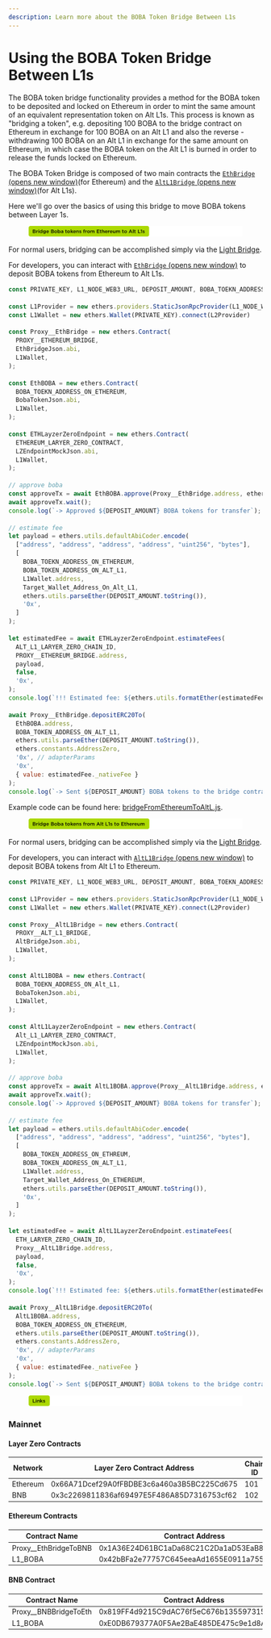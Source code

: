 ```yaml
---
description: Learn more about the BOBA Token Bridge Between L1s
---
```


# Using the BOBA Token Bridge Between L1s

The BOBA token bridge functionality provides a method for the BOBA token to be deposited and locked on Ethereum in order to mint the same amount of an equivalent representation token on Alt L1s. This process is known as "bridging a token", e.g. depositing 100 BOBA to the bridge contract on Ethereum in exchange for 100 BOBA on an Alt L1 and also the reverse - withdrawing 100 BOBA on an Alt L1 in exchange for the same amount on Ethereum, in which case the BOBA token on the Alt L1 is burned in order to release the funds locked on Ethereum.

The BOBA Token Bridge is composed of two main contracts the [`EthBridge` (opens new window)](https://github.com/bobanetwork/boba\_legacy/blob/develop/packages/boba/contracts/contracts/lzTokenBridge/EthBridge.sol)(for Ethereum) and the [`AltL1Bridge` (opens new window)](https://github.com/bobanetwork/boba/blob/develop/packages/boba\_legacy/contracts/contracts/lzTokenBridge/AltL1Bridge.sol)(for Alt L1s).

Here we'll go over the basics of using this bridge to move BOBA tokens between Layer 1s.

<figure><img src="../../../../assets/bridge boba tokens from ethereum.png" alt=""><figcaption></figcaption></figure>

For normal users, bridging can be accomplished simply via the [Light Bridge](contents/developer/boba-basics/bridge-basics/light-bridge.md).

For developers, you can interact with [`EthBridge` (opens new window)](https://github.com/bobanetwork/boba\_legacy/blob/develop/packages/boba/contracts/contracts/lzTokenBridge/EthBridge.sol) to deposit BOBA tokens from Ethereum to Alt L1s.

```javascript
const PRIVATE_KEY, L1_NODE_WEB3_URL, DEPOSIT_AMOUNT, BOBA_TOEKN_ADDRESS_ON_ETHEREUM, BOBA_TOKEN_ADDRESS_ON_ALT_L1, ALT_L1_LARYER_ZERO_CHAIN_ID, ETHEREUM_LARYER_ZERO_CONTRACT, PROXY__ETHEREUM_BRIDGE

const L1Provider = new ethers.providers.StaticJsonRpcProvider(L1_NODE_WEB3_URL)
const L1Wallet = new ethers.Wallet(PRIVATE_KEY).connect(L2Provider)

const Proxy__EthBridge = new ethers.Contract(
  PROXY__ETHEREUM_BRIDGE,
  EthBridgeJson.abi,
  L1Wallet,
);

const EthBOBA = new ethers.Contract(
  BOBA_TOEKN_ADDRESS_ON_ETHEREUM,
  BobaTokenJson.abi,
  L1Wallet,
);

const ETHLayzerZeroEndpoint = new ethers.Contract(
  ETHEREUM_LARYER_ZERO_CONTRACT,
  LZEndpointMockJson.abi,
  L1Wallet,
);

// approve boba
const approveTx = await EthBOBA.approve(Proxy__EthBridge.address, ethers.utils.parseEther(DEPOSIT_AMOUNT));
await approveTx.wait();
console.log(`-> Approved ${DEPOSIT_AMOUNT} BOBA tokens for transfer`);

// estimate fee
let payload = ethers.utils.defaultAbiCoder.encode(
  ["address", "address", "address", "address", "uint256", "bytes"],
  [
    BOBA_TOEKN_ADDRESS_ON_ETHEREUM,
    BOBA_TOKEN_ADDRESS_ON_ALT_L1,
    L1Wallet.address,
    Target_Wallet_Address_On_Alt_L1,
    ethers.utils.parseEther(DEPOSIT_AMOUNT.toString()),
    '0x',
  ]
);

let estimatedFee = await ETHLayzerZeroEndpoint.estimateFees(
  ALT_L1_LARYER_ZERO_CHAIN_ID,
  PROXY__ETHEREUM_BRIDGE.address,
  payload,
  false,
  '0x',
);
console.log(`!!! Estimated fee: ${ethers.utils.formatEther(estimatedFee._nativeFee)}!!!`);

await Proxy__EthBridge.depositERC20To(
  EthBOBA.address,
  BOBA_TOKEN_ADDRESS_ON_ALT_L1,
  ethers.utils.parseEther(DEPOSIT_AMOUNT.toString()),
  ethers.constants.AddressZero,
  '0x', // adapterParams
  '0x',
  { value: estimatedFee._nativeFee }
);
console.log(`-> Sent ${DEPOSIT_AMOUNT} BOBA tokens to the bridge contract....`);
```

Example code can be found here: [bridgeFromEthereumToAltL.js](https://github.com/bobanetwork/boba-cross-chain-bridges/blob/main/scripts/bridgeFromEthereumToAltL1.js).

<figure><img src="../../../../assets/bridge boba tokens from alt l1s.png" alt=""><figcaption></figcaption></figure>

For normal users, bridging can be accomplished simply via the [Light Bridge](contents/developer/boba-basics/bridge-basics/light-bridge.md).

For developers, you can interact with [`AltL1Bridge` (opens new window)](https://github.com/bobanetwork/boba\_legacy/blob/develop/packages/boba/contracts/contracts/lzTokenBridge/AltL1Bridge.sol) to deposit BOBA tokens from Alt L1 to Ethereum.

```javascript
const PRIVATE_KEY, L1_NODE_WEB3_URL, DEPOSIT_AMOUNT, BOBA_TOEKN_ADDRESS_ON_ETHEREUM, BOBA_TOKEN_ADDRESS_ON_ALT_L1, ETH_LARYER_ZERO_CHAIN_ID, Alt_L1_LARYER_ZERO_CONTRACT, PROXY__ALT_L1_BRIDGE

const L1Provider = new ethers.providers.StaticJsonRpcProvider(L1_NODE_WEB3_URL)
const L1Wallet = new ethers.Wallet(PRIVATE_KEY).connect(L2Provider)

const Proxy__AltL1Bridge = new ethers.Contract(
  PROXY__ALT_L1_BRIDGE,
  AltBridgeJson.abi,
  L1Wallet,
);

const AltL1BOBA = new ethers.Contract(
  BOBA_TOEKN_ADDRESS_ON_Alt_L1,
  BobaTokenJson.abi,
  L1Wallet,
);

const AltL1LayzerZeroEndpoint = new ethers.Contract(
  Alt_L1_LARYER_ZERO_CONTRACT,
  LZEndpointMockJson.abi,
  L1Wallet,
);

// approve boba
const approveTx = await AltL1BOBA.approve(Proxy__AltL1Bridge.address, ethers.utils.parseEther(DEPOSIT_AMOUNT));
await approveTx.wait();
console.log(`-> Approved ${DEPOSIT_AMOUNT} BOBA tokens for transfer`);

// estimate fee
let payload = ethers.utils.defaultAbiCoder.encode(
  ["address", "address", "address", "address", "uint256", "bytes"],
  [
    BOBA_TOKEN_ADDRESS_ON_ETHREUM,
    BOBA_TOKEN_ADDRESS_ON_ALT_L1,
    L1Wallet.address,
    Target_Wallet_Address_On_ETHEREUM,
    ethers.utils.parseEther(DEPOSIT_AMOUNT.toString()),
    '0x',
  ]
);

let estimatedFee = await AltL1LayzerZeroEndpoint.estimateFees(
  ETH_LARYER_ZERO_CHAIN_ID,
  Proxy__AltL1Bridge.address,
  payload,
  false,
  '0x',
);
console.log(`!!! Estimated fee: ${ethers.utils.formatEther(estimatedFee._nativeFee)}!!!`);

await Proxy__AltL1Bridge.depositERC20To(
  AltL1BOBA.address,
  BOBA_TOKEN_ADDRESS_ON_ETHEREUM,
  ethers.utils.parseEther(DEPOSIT_AMOUNT.toString()),
  ethers.constants.AddressZero,
  '0x', // adapterParams
  '0x',
  { value: estimatedFee._nativeFee }
);
console.log(`-> Sent ${DEPOSIT_AMOUNT} BOBA tokens to the bridge contract....`);
```

<figure><img src="../../../../assets/links (1).png" alt=""><figcaption></figcaption></figure>

### Mainnet

#### Layer Zero Contracts

| Network  | Layer Zero Contract Address                | Chain ID |
| -------- | ------------------------------------------ | -------- |
| Ethereum | 0x66A71Dcef29A0fFBDBE3c6a460a3B5BC225Cd675 | 101      |
| BNB      | 0x3c2269811836af69497E5F486A85D7316753cf62 | 102      |

#### Ethereum Contracts

| Contract Name                 | Contract Address                           |
| ----------------------------- | ------------------------------------------ |
| Proxy\_\_EthBridgeToBNB       | 0x1A36E24D61BC1aDa68C21C2Da1aD53EaB8E03e55 |
| L1\_BOBA                      | 0x42bBFa2e77757C645eeaAd1655E0911a7553Efbc |

#### BNB Contract

| Contract Name           | Contract Address                           |
| ----------------------- | ------------------------------------------ |
| Proxy\_\_BNBBridgeToEth | 0x819FF4d9215C9dAC76f5eC676b1355973157eBBa |
| L1\_BOBA                | 0xE0DB679377A0F5Ae2BaE485DE475c9e1d8A4607D |
